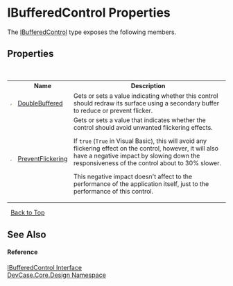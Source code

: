 # IBufferedControl Properties
 

The <a href="T_DevCase_Core_Design_IBufferedControl">IBufferedControl</a> type exposes the following members.


## Properties
&nbsp;<table><tr><th></th><th>Name</th><th>Description</th></tr><tr><td>![Public property](media/pubproperty.gif "Public property")</td><td><a href="P_DevCase_Core_Design_IBufferedControl_DoubleBuffered">DoubleBuffered</a></td><td>
Gets or sets a value indicating whether this control should redraw its surface using a secondary buffer to reduce or prevent flicker.</td></tr><tr><td>![Public property](media/pubproperty.gif "Public property")</td><td><a href="P_DevCase_Core_Design_IBufferedControl_PreventFlickering">PreventFlickering</a></td><td>
Gets or sets a value that indicates whether the control should avoid unwanted flickering effects. 

 If `true` (`True` in Visual Basic), this will avoid any flickering effect on the control, however, it will also have a negative impact by slowing down the responsiveness of the control about to 30% slower. 

 This negative impact doesn't affect to the performance of the application itself, just to the performance of this control.</td></tr></table>&nbsp;
<a href="#ibufferedcontrol-properties">Back to Top</a>

## See Also


#### Reference
<a href="T_DevCase_Core_Design_IBufferedControl">IBufferedControl Interface</a><br /><a href="N_DevCase_Core_Design">DevCase.Core.Design Namespace</a><br />